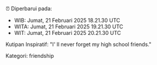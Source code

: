 ⏰ Diperbarui pada:
- WIB: Jumat, 21 Februari 2025 18.21.30 UTC
- WITA: Jumat, 21 Februari 2025 19.21.30 UTC
- WIT: Jumat, 21 Februari 2025 20.21.30 UTC

Kutipan Inspiratif:
"I' ll never forget my high school friends."


Kategori: friendship

